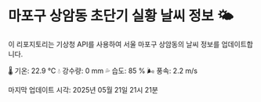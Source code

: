 
# 마포구 상암동 초단기 실황 날씨 정보 🌤️

이 리포지토리는 기상청 API를 사용하여 서울 마포구 상암동의 날씨 정보를 업데이트합니다. 

🌡️ 기온: 22.9 ℃
💧 강수량: 0 mm
💦 습도: 85 %
🌬️ 풍속: 2.2 m/s

마지막 업데이트 시각: 2025년 05월 21일 21시 21분    
